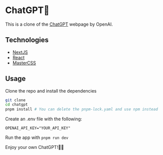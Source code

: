# ChatGPT🤖
This is a clone of the [ChatGPT](https://chat.openai.com/) webpage by OpenAI.

## Technologies
- [NextJS](https://nextjs.org/)
- [React](https://reactjs.org/)
- [MasterCSS](https://css.master.co/)

## Usage
Clone the repo and install the dependencies
```bash
git clone
cd chatgpt
pnpm install # You can delete the pnpm-lock.yaml and use npm instead
```

Create an .env file with the following:
```
OPENAI_API_KEY="YOUR_API_KEY"
```

Run the app with `pnpm run dev`

Enjoy your own ChatGPT!🥳🤩
